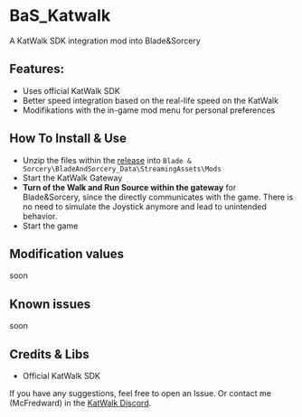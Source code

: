 # BaS_Katwalk
A KatWalk SDK integration mod into Blade&Sorcery

## Features:


* Uses official KatWalk SDK
* Better speed integration based on the real-life speed on the KatWalk
* Modifikations with the in-game mod menu for personal preferences

## How To Install & Use

* Unzip the files within the [release](https://github.com/McFredward/BaS_Katwalk/releases/tag/init) into `Blade & Sorcery\BladeAndSorcery_Data\StreamingAssets\Mods`
* Start the KatWalk Gateway
* **Turn of the Walk and Run Source within the gateway** for Blade&Sorcery, since the directly communicates with the game. There is no need to simulate the Joystick anymore and lead to unintended behavior.
* Start the game

## Modification values

soon

## Known issues

soon

## Credits & Libs

* Official KatWalk SDK

If you have any suggestions, feel free to open an Issue. Or contact me (McFredward) in the [KatWalk Discord](https://discord.gg/kat-vr-community-785305088465567824).

